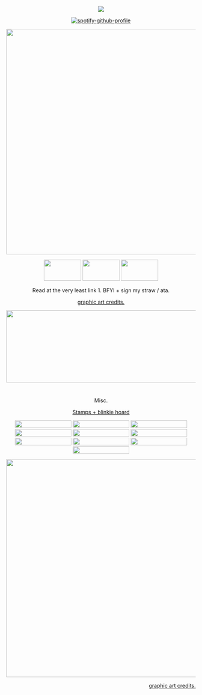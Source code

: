 <div align="center">

![](https://komarev.com/ghpvc/?username=augustineorlov&color=651d46&abbreviated=true&style=for-the-badge)
  
[![spotify-github-profile](https://spotify-github-profile.kittinanx.com/api/view?uid=z3r9frkfhicg6k9gpgdk726tg&cover_image=true&theme=novatorem&show_offline=false&background_color=121212&interchange=false&bar_color=53b14f&bar_color_cover=true)](https://github.com/kittinan/spotify-github-profile)

<img width="575" height="600" src="https://files.catbox.moe/uv98ty.png">

<img width="99" height="56" src="https://files.catbox.moe/uq1tzn.png"> <img width="99" height="56" src="https://files.catbox.moe/q9uqtw.png"> <img width="99" height="56" src="https://files.catbox.moe/91dkic.png"> 


Read at the very least link 1. BFYI + sign my straw / ata.

[graphic art credits.](https://x.com/SUGar_1999_)
  <p align="center">
<img width="736" height="192" src="https://files.catbox.moe/njfk6c.png">
    
#

Misc.

[Stamps + blinkie hoard](https://rentry.co/6bloodlines)
    

 <img width="150" height=" 20" src="https://files.catbox.moe/guqb1t.gif"> <img width="150" height=" 20" src="https://files.catbox.moe/bhf5kc.gif"> <img width="150" height=" 20" src="https://files.catbox.moe/vckzbz.gif"> <img width="150" height=" 20" src="https://files.catbox.moe/4petq0.gif"> <img width="150" height=" 20" src="https://files.catbox.moe/f8ii5b.gif"> <img width="150" height=" 20" src="https://files.catbox.moe/i7f9rs.gif"> <img width="150" height=" 20" src="https://files.catbox.moe/lj0obp.gif"> <img width="150" height=" 20" src="https://files.catbox.moe/uvp66u.gif"> <img width="150" height=" 20" src="https://files.catbox.moe/jf7hed.gif"> <img width="150" height=" 20" src="https://files.catbox.moe/sjvr37.gif">
 

  </div>
  
<div align="right"> 
  <img width="580" height="580" src="https://files.catbox.moe/ejddxw.png">
  
  [graphic art credits.](https://x.com/Funodokoduno)

